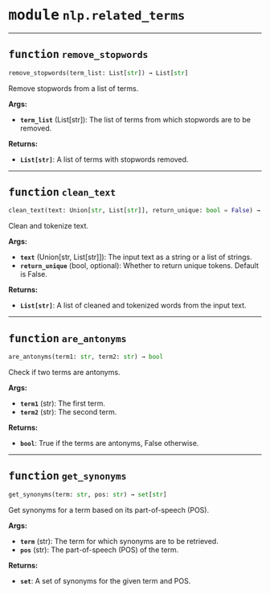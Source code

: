 <!-- markdownlint-disable -->

# <kbd>module</kbd> `nlp.related_terms`





---

## <kbd>function</kbd> `remove_stopwords`

```python
remove_stopwords(term_list: List[str]) → List[str]
```

Remove stopwords from a list of terms. 



**Args:**
 
 - <b>`term_list`</b> (List[str]):  The list of terms from which stopwords are to be removed. 



**Returns:**
 
 - <b>`List[str]`</b>:  A list of terms with stopwords removed. 


---

## <kbd>function</kbd> `clean_text`

```python
clean_text(text: Union[str, List[str]], return_unique: bool = False) → List[str]
```

Clean and tokenize text. 



**Args:**
 
 - <b>`text`</b> (Union[str, List[str]]):  The input text as a string or a list of strings. 
 - <b>`return_unique`</b> (bool, optional):  Whether to return unique tokens. Default is False. 



**Returns:**
 
 - <b>`List[str]`</b>:  A list of cleaned and tokenized words from the input text. 


---

## <kbd>function</kbd> `are_antonyms`

```python
are_antonyms(term1: str, term2: str) → bool
```

Check if two terms are antonyms. 



**Args:**
 
 - <b>`term1`</b> (str):  The first term. 
 - <b>`term2`</b> (str):  The second term. 



**Returns:**
 
 - <b>`bool`</b>:  True if the terms are antonyms, False otherwise. 


---

## <kbd>function</kbd> `get_synonyms`

```python
get_synonyms(term: str, pos: str) → set[str]
```

Get synonyms for a term based on its part-of-speech (POS). 



**Args:**
 
 - <b>`term`</b> (str):  The term for which synonyms are to be retrieved. 
 - <b>`pos`</b> (str):  The part-of-speech (POS) of the term. 



**Returns:**
 
 - <b>`set`</b>:  A set of synonyms for the given term and POS. 


